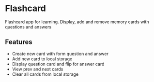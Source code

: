 # Flashcard
Flashcard app for learning. Display, add and remove memory cards with questions and answers

## Features
- Create new card with form question and answer
- Add new card to local storage
- Display question card and flip for answer card
- View prev and next cards
- Clear all cards from local storage

